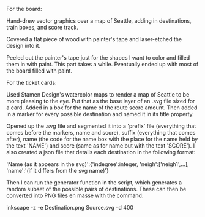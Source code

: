 For the board:

Hand-drew vector graphics over a map of Seattle, adding in destinations, train boxes, and score track.

Covered a flat piece of wood with painter's tape and laser-etched the design into it.

Peeled out the painter's tape just for the shapes I want to color and filled them in with paint. This part takes a while. Eventually ended up with most of the board filled with paint.

For the ticket cards:

Used Stamen Design's watercolor maps to render a map of Seattle to be more pleasing to the eye. Put that as the base layer of an .svg file sized for a card. Added in a box for the name of the route score amount. Then added in a marker for every possible destination and named it in its title property.

Opened up the .svg file and segmented it into a 'prefix' file (everything that comes before the markers, name and score), suffix (everything that comes after), name (the code for the name box with the place for the name held by the text 'NAME') and score (same as for name but with the text 'SCORE'). I also created a json file that details each destination in the following format:

'Name (as it appears in the svg)':{'indegree':integer, 'neigh':['neigh1',...], 'name':'(if it differs from the svg name)'}

Then I can run the generator function in the script, which generates a random subset of the possible pairs of destinations. These can then be converted into PNG files en masse with the command:

inkscape -z -e Destination.png Source.svg -d 400

